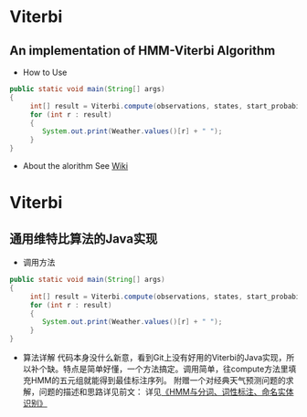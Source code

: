 Viterbi
========

An implementation of HMM-Viterbi Algorithm
----------------------

 - How to Use
 
```java
public static void main(String[] args)
{
     int[] result = Viterbi.compute(observations, states, start_probability, transititon_probability, emission_probability);
     for (int r : result)
     {
        System.out.print(Weather.values()[r] + " ");
     }
}
```
 - About the alorithm
 See [Wiki][1]

  [1]: http://www.hankcs.com/nlp/hmm-and-segmentation-tagging-named-entity-recognition.html
  
  
Viterbi
========

通用维特比算法的Java实现
----------------------

 - 调用方法
 
```java
public static void main(String[] args)
{
     int[] result = Viterbi.compute(observations, states, start_probability, transititon_probability, emission_probability);
     for (int r : result)
     {
        System.out.print(Weather.values()[r] + " ");
     }
}
```
 - 算法详解
 代码本身没什么新意，看到Git上没有好用的Viterbi的Java实现，所以补个缺。特点是简单好懂，一个方法搞定。调用简单，往compute方法里填充HMM的五元组就能得到最佳标注序列。
 附赠一个对经典天气预测问题的求解，问题的描述和思路详见前文：
 详见[《HMM与分词、词性标注、命名实体识别》][1]

  [1]: http://www.hankcs.com/nlp/hmm-and-segmentation-tagging-named-entity-recognition.html